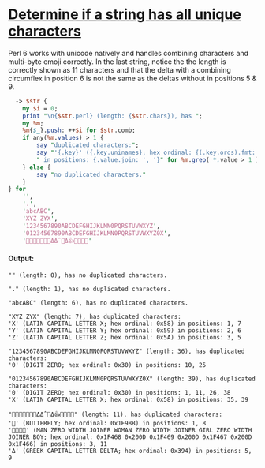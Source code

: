 [1]: https://rosettacode.org/wiki/Determine_if_a_string_has_all_unique_characters

# [Determine if a string has all unique characters][1]

Perl 6 works with unicode natively and handles combining characters and multi-byte emoji correctly. In the last string, notice the the length is correctly shown as 11 characters and that the delta with a combining circumflex in position 6 is not the same as the deltas without in positions 5 &amp; 9.

```perl
  -> $str {
    my $i = 0;
    print "\n{$str.perl} (length: {$str.chars}), has ";
    my %m;
    %m{$_}.push: ++$i for $str.comb;
    if any(%m.values) > 1 {
        say "duplicated characters:";
        say "'{.key}' ({.key.uninames}; hex ordinal: {(.key.ords).fmt: "0x%X"})" ~
        " in positions: {.value.join: ', '}" for %m.grep( *.value > 1 ).sort( *.value[0] );
    } else {
        say "no duplicated characters."
    }
} for
    '',
    '.',
    'abcABC',
    'XYZ ZYX',
    '1234567890ABCDEFGHIJKLMN0PQRSTUVWXYZ',
    '01234567890ABCDEFGHIJKLMN0PQRSTUVWXYZ0X',
    '🦋🙂👨‍👩‍👧‍👦🙄ΔΔ̂ 🦋Δ👍👨‍👩‍👧‍👦'
```

#### Output:
```
"" (length: 0), has no duplicated characters.

"." (length: 1), has no duplicated characters.

"abcABC" (length: 6), has no duplicated characters.

"XYZ ZYX" (length: 7), has duplicated characters:
'X' (LATIN CAPITAL LETTER X; hex ordinal: 0x58) in positions: 1, 7
'Y' (LATIN CAPITAL LETTER Y; hex ordinal: 0x59) in positions: 2, 6
'Z' (LATIN CAPITAL LETTER Z; hex ordinal: 0x5A) in positions: 3, 5

"1234567890ABCDEFGHIJKLMN0PQRSTUVWXYZ" (length: 36), has duplicated characters:
'0' (DIGIT ZERO; hex ordinal: 0x30) in positions: 10, 25

"01234567890ABCDEFGHIJKLMN0PQRSTUVWXYZ0X" (length: 39), has duplicated characters:
'0' (DIGIT ZERO; hex ordinal: 0x30) in positions: 1, 11, 26, 38
'X' (LATIN CAPITAL LETTER X; hex ordinal: 0x58) in positions: 35, 39

"🦋🙂👨‍👩‍👧‍👦🙄ΔΔ̂ 🦋Δ👍👨‍👩‍👧‍👦" (length: 11), has duplicated characters:
'🦋' (BUTTERFLY; hex ordinal: 0x1F98B) in positions: 1, 8
'👨‍👩‍👧‍👦' (MAN ZERO WIDTH JOINER WOMAN ZERO WIDTH JOINER GIRL ZERO WIDTH JOINER BOY; hex ordinal: 0x1F468 0x200D 0x1F469 0x200D 0x1F467 0x200D 0x1F466) in positions: 3, 11
'Δ' (GREEK CAPITAL LETTER DELTA; hex ordinal: 0x394) in positions: 5, 9
```
